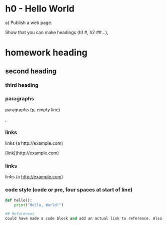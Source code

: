 # h0 - Hello World
a) Publish a web page. 

Show that you can make headings (h1 #, h2 ##...), 
# homework heading
## second heading
### third heading

### paragraphs
<p> paragraphs (p, empty line)</p>, 

### links
<p>links (a http://example.com) </p>
[link](http://example.com)

### links
links (a <http://example.com>)

### code style (code or pre, four spaces at start of line)
```python
def hello():
    print("Hello, World!")

## References
Could have made a code block and add an actual link to reference. Also H2 was not used
